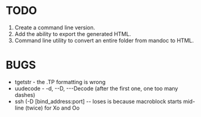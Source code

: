 #  TODO

1) Create a command line version.
1) Add the ability to export the generated HTML.
1) Command line utility to convert an entire folder from mandoc to HTML.

# BUGS

- tgetstr - the .TP formatting is wrong
- uudecode -   -d, --D, ---Decode (after the first one, one too many dashes)
- ssh   (-D [bind_address:port] -- loses is because macroblock starts mid-line (twice) for Xo and Oo

